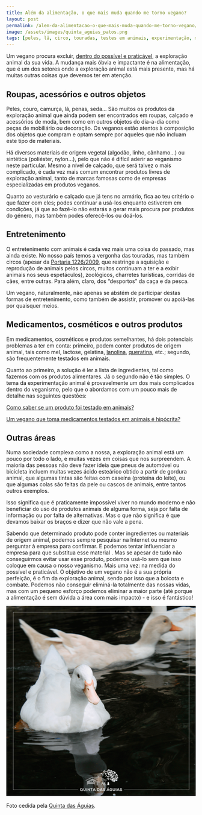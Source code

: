 ```yaml
---
title: Além da alimentação, o que mais muda quando me torno vegano?
layout: post
permalink: /alem-da-alimentacao-o-que-mais-muda-quando-me-torno-vegano/
image: /assets/images/quinta_aguias_patos.png
tags: [peles, lã, circo, touradas, testes em animais, experimentação, medicamentos]
---
```

Um vegano procura excluir, [dentro do possível e praticável](/o-que-e-o-veganismo/), a exploração animal da sua vida. A mudança mais óbvia e impactante é na alimentação, que é um dos setores onde a exploração animal está mais presente, mas há muitas outras coisas que devemos ter em atenção.

## Roupas, acessórios e outros objetos

Peles, couro, camurça, lã, penas, seda&#8230; São muitos os produtos da exploração animal que ainda podem ser encontrados em roupas, calçado e acessórios de moda, bem como em outros objetos do dia-a-dia como peças de mobiliário ou decoração. Os veganos estão atentos à composição dos objetos que compram e optam sempre por aqueles que não incluam este tipo de materiais.

Há diversos materiais de origem vegetal (algodão, linho, cânhamo&#8230;) ou sintética (poliéster, nylon&#8230;), pelo que não é difícil aderir ao veganismo neste particular. Mesmo a nível de calçado, que será talvez o mais complicado, é cada vez mais comum encontrar produtos livres de exploração animal, tanto de marcas famosas como de empresas especializadas em produtos veganos.

Quanto ao vesturário e calçado que já tens no armário, fica ao teu critério o que fazer com eles; podes continuar a usá-los enquanto estiverem em condições, já que ao fazê-lo não estarás a gerar mais procura por produtos do género, mas também podes oferecê-los ou doá-los.

## Entretenimento

O entretenimento com animais é cada vez mais uma coisa do passado, mas ainda existe. No nosso país temos a vergonha das touradas, mas também circos (apesar da [Portaria 1226/2009](https://dre.pt/pesquisa/-/search/491691/details/maximized), que restringe a aquisição e reprodução de animais pelos circos, muitos continuam a ter e a exibir animais nos seus espetáculos), zoológicos, charretes turísticas, corridas de cães, entre outras. Para além, claro, dos &#8220;desportos&#8221; da caça e da pesca.

Um vegano, naturalmente, não apenas se abstém de participar destas formas de entretenimento, como também de assistir, promover ou apoiá-las por quaisquer meios.

## Medicamentos, cosméticos e outros produtos

Em medicamentos, cosméticos e produtos semelhantes, há dois potenciais problemas a ter em conta: primeiro, podem conter produtos de origem animal, tais como mel, lactose, gelatina, [lanolina](https://pt.wikipedia.org/wiki/Lanolina), [queratina](https://pt.wikipedia.org/wiki/Queratina), etc.; segundo, são frequentemente testados em animais.

Quanto ao primeiro, a solução é ler a lista de ingredientes, tal como fazemos com os produtos alimentares. Já o segundo não é tão simples. O tema da experimentação animal é provavelmente um dos mais complicados dentro do veganismo, pelo que o abordamos com um pouco mais de detalhe nas seguintes questões:


<p class="question-list">
  <a href="/como-saber-se-um-produto-foi-testado-em-animais/">Como saber se um produto foi testado em animais?</a>
</p>
<p class="question-list">
  <a href="/um-vegano-que-toma-medicamentos-testados-em-animais-e-hipocrita/">Um vegano que toma medicamentos testados em animais é hipócrita?</a>
</p>

## Outras áreas

Numa sociedade complexa como a nossa, a exploração animal está um pouco por todo o lado, e muitas vezes em coisas que nos surpreendem. A maioria das pessoas não deve fazer ideia que pneus de automóvel ou bicicleta incluem muitas vezes ácido esteárico obtido a partir de gordura animal, que algumas tintas são feitas com caseína (proteína do leite), ou que algumas colas são feitas da pele ou cascos de animais, entre tantos outros exemplos.

Isso significa que é praticamente impossível viver no mundo moderno e não beneficiar do uso de produtos animais de alguma forma, seja por falta de informação ou por falta de alternativas. Mas o que não significa é que devamos baixar os braços e dizer que não vale a pena.

Sabendo que determinado produto pode conter ingredientes ou materiais de origem animal, podemos sempre pesquisar na Internet ou mesmo perguntar à empresa para confirmar. E podemos tentar influenciar a empresa para que substitua esse material . Mas se apesar de tudo não conseguirmos evitar usar esse produto, podemos usá-lo sem que isso coloque em causa o nosso veganismo. Mais uma vez: na medida do possível e praticável. O objetivo de um vegano não é a sua própria perfeição, é o fim da exploração animal, sendo por isso que a boicota e combate. Podemos não conseguir eliminá-la totalmente das nossas vidas, mas com um pequeno esforço podemos eliminar a maior parte (até porque a alimentação é sem dúvida a área com mais impacto) - e isso é fantástico!

![[Foto de patos na Quinta das Águias]](/assets/images/quinta_aguias_patos.png "Patos na Quinta das Águias")

<div class="img-caption">Foto cedida pela <a href="https://www.facebook.com/associacaoquintadasaguias/photos/2501929696566120">Quinta das Águias</a>.</div>
